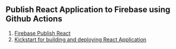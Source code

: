 ## Publish React Application to Firebase using Github Actions
1. [Firebase Publish React](https://github.com/marketplace/actions/firebase-publish-react)
2. [Kickstart for building and deploying React Application](https://mohammed-atif.medium.com/deploy-react-application-to-firebase-using-github-actions-2c7514fba386)